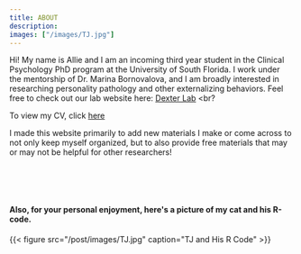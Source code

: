 ```yaml
---
title: ABOUT
description: 
images: ["/images/TJ.jpg"]
---
```


Hi! My name is Allie and I am an incoming third year student in the Clinical Psychology PhD program at the University of South Florida. I work under the mentorship of Dr. Marina Bornovalova, and I am broadly interested in researching personality pathology and other externalizing behaviors. Feel free to check out our lab website here: [Dexter Lab](https://sites.google.com/site/dexterresearchlab/home)
<br?

To view my CV, click [here](https://drive.google.com/file/d/1YQmDPkmclBLfb7_futzazynfCyC9mMJz/view?usp=sharing)
<br>

I made this website primarily to add new materials I make or come across to not only keep myself organized, but to also provide free materials that may or may not be helpful for other researchers!

<br>
<br>
<br>

#### Also, for your personal enjoyment, here's a picture of my cat and his R-code. 



{{< figure src="/post/images/TJ.jpg" caption="TJ and His R Code" >}}